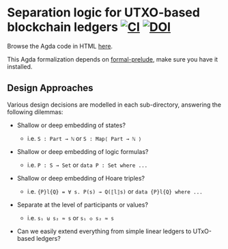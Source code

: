 # Separation logic for UTXO-based blockchain ledgers [![CI](https://github.com/omelkonian/hoare-ledgers/workflows/CI/badge.svg)](https://github.com/omelkonian/hoare-ledgers/actions) [![DOI](https://zenodo.org/badge/DOI/10.5281/zenodo.15097592.svg)](https://doi.org/10.5281/zenodo.15097592)

Browse the Agda code in HTML [here](http://omelkonian.github.io/hoare-ledgers).

This Agda formalization depends on [formal-prelude](https://github.com/omelkonian/formal-prelude),
make sure you have it installed.

## Design Approaches

Various design decisions are modelled in each sub-directory, answering the following dilemmas:

- Shallow or deep embedding of states?
  + i.e. `S : Part → ℕ` or `S : Map⟨ Part → ℕ ⟩`

- Shallow or deep embedding of logic formulas?
  + i.e. `P : S → Set` or `data P : Set where ...`

- Shallow or deep embedding of Hoare triples?
  + i.e. `{P}l{Q} = ∀ s. P(s) → Q(⟦l⟧s)` or `data {P}l{Q} where ...`

- Separate at the level of participants or values?
  + i.e. `s₁ ⊎ s₂ ≈ s` or `s₁ ◇ s₂ ≈ s`

- Can we easily extend everything from simple linear ledgers to UTxO-based ledgers?
